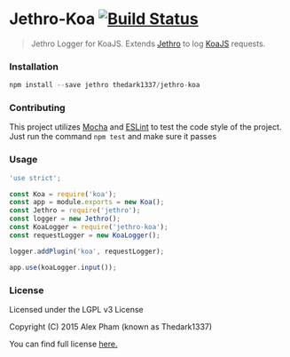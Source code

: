 # Jethro-Koa  [![Build Status](https://img.shields.io/travis/thedark1337/Jethro-Koa.svg)](https://travis-ci.org/thedark1337/jethro-koa)

> Jethro Logger for KoaJS. Extends [Jethro](https://npmjs.com/package/jethro) to log [KoaJS](https://npmjs.com/package/koa) requests.

### Installation

``` javascript
npm install --save jethro thedark1337/jethro-koa
```

### Contributing

This project utilizes [Mocha](https://npmjs.com/package/mocha) and [ESLint](https://npmjs.com/package/eslint) to test the code style of the project.
Just run the command ` npm test ` and make sure it passes

### Usage

``` javascript
'use strict';

const Koa = require('koa');
const app = module.exports = new Koa();
const Jethro = require('jethro');
const logger = new Jethro();
const KoaLogger = require('jethro-koa');
const requestLogger = new KoaLogger();

logger.addPlugin('koa', requestLogger);

app.use(koaLogger.input());

```

### License

Licensed under the LGPL v3 License

Copyright (C) 2015  Alex Pham (known as Thedark1337)

You can find full license [here.](/LICENSE)
